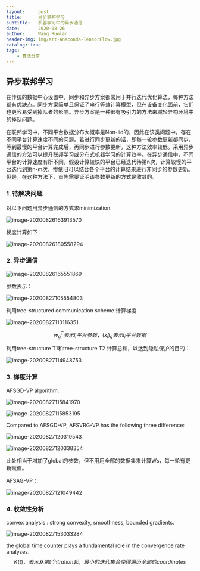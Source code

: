 ```yaml
---
layout:     post
title:      异步联邦学习
subtitle:   机器学习中的异步通信
date:       2020-08-26
author:     Wang Ruolan
header-img: img/art-Anaconda-TensorFlow.jpg
catalog: true
tags:
    - 算法分享
---
```


## 异步联邦学习

在传统的数据中心设置中，同步和异步方案都常用于并行迭代优化算法，每种方法都有优缺点。同步方案简单且保证了串行等效计算模型，但在设备变化面前，它们也更容易受到掉队者的影响。异步方案是一种很有吸引力的方法来减轻异构环境中的掉队问题。

在联邦学习中，不同平台数据分布大概率是Non-iid的，因此在该类问题中，存在不同平台计算速度不同的问题。若进行同步更新的话，即每一轮参数更新都同步，等到最慢的平台计算完成后，再同步进行参数更新，这种方法效率较低。采用异步通信的方法可以提升联邦学习或分布式机器学习的计算效率。在异步通信中，不同平台的计算速度有所不同，假设计算较快的平台已经迭代待第n次，计算较慢的平台迭代到第n-m次，惨依旧可以结合各个平台的计算结果进行非同步的参数更新。但是，在这种方法下，首先需要证明该参数更新的方式是收敛的。

### 1. 待解决问题

对以下问题用异步通信的方式求minimization.

![image-20200826163913570](img/image-20200826163913570.png)

梯度计算如下：

![image-20200826180558294](img/image-20200826180558294.png)

### 2. 异步通信

![image-20200826165551869](img/image-20200826165551869.png)

参数表示：

![image-20200827105554803](img/image-20200827105554803.png)

利用tree-structured communication scheme 计算梯度

![image-20200827113116351](img/image-20200827113116351.png)


$$
w^T_g 表示l_i平台参数， (x_i)_g表示l_i平台数据
$$


利用tree-structure T1和tree-structure T2 计算总和，以达到隐私保护的目的：

![image-20200827114948753](img/image-20200827114948753.png)

###  3. 梯度计算

AFSGD-VP algorithm:

![image-20200827115841970](img/image-20200827115841970.png)

![image-20200827115853195](img/image-20200827115853195.png)

Compared to AFSGD-VP, AFSVRG-VP has the following three difference:

![image-20200827120319543](img/image-20200827120319543.png)

![image-20200827120338354](img/image-20200827120338354.png)

此处相当于增加了global的参数，但不用用全部的数据集来计算Ws，每一轮有更新赋值。

AFSAG-VP：

![image-20200827121049442](img/image-20200827121049442.png)

### 4. 收敛性分析

convex analysis : strong convexity, smoothness, bounded gradients.

![image-20200827153033284](img/image-20200827153033284.png)



the global time counter plays a fundamental role in the convergence rate analyses.
$$
K(t)，表示从第t个itration起，最小的迭代集合使得遍历全部的coordinates
$$
